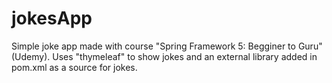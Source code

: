 # jokesApp
Simple joke app made with course "Spring Framework 5: Begginer to Guru" (Udemy). 
Uses "thymeleaf" to show jokes and an external library added in pom.xml as a source for jokes.
